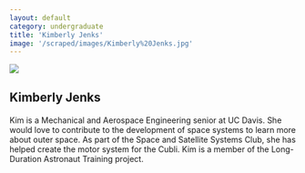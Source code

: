 ```yaml
---
layout: default
category: undergraduate
title: 'Kimberly Jenks'
image: '/scraped/images/Kimberly%20Jenks.jpg'
---
```


<img src="{{ page.image }}">

<h2 class="team-title">Kimberly Jenks</h2>
<h4 class="team-position"></h4>
<p>Kim is a Mechanical and Aerospace Engineering senior at UC Davis. She would love to contribute to the development of space systems to learn more about outer space. As part of the Space and Satellite Systems Club, she has helped create the motor system for the Cubli. Kim is a member of the Long-Duration Astronaut Training project.</p>
<ul class="team-member-other-info"></ul>
